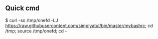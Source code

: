 ## Quick cmd 

$ curl -so /tmp/onefd -LJ https://raw.githubusercontent.com/simplyatul/bin/master/mybashrc; cd /tmp; source /tmp/onefd; cd -
